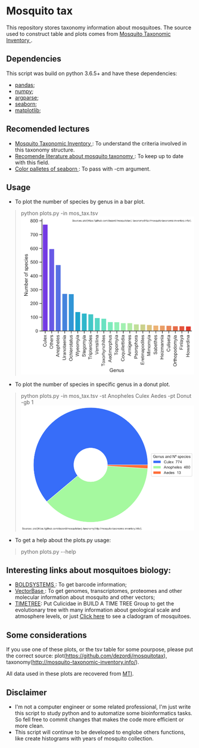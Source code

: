 # Mosquito tax

This repository stores taxonomy information about mosquitoes. The source used to construct table and plots comes from [Mosquito Taxonomic Inventory ](http://mosquito-taxonomic-inventory.info/valid-species-list).

## Dependencies

This script was build on python 3.6.5+ and have these dependencies:

- [pandas](https://pandas.pydata.org/);
- [numpy](https://numpy.org/);
- [argparse](https://docs.python.org/3/library/argparse.html);
- [seaborn](https://seaborn.pydata.org/);
- [matplotlib](https://matplotlib.org/);



## Recomended lectures
- [Mosquito Taxonomic Inventory ](http://mosquito-taxonomic-inventory.info/valid-species-list): To understand the criteria involved in this taxonomy structure.
- [Recomende literature about mosquito taxonomy ](http://mosquito-taxonomic-inventory.info/biblio): To keep up to date with this field.
- [Color palletes of seaborn ](https://medium.com/@morganjonesartist/color-guide-to-seaborn-palettes-da849406d44f): To pass with -cm argument.


## Usage
- To plot the number of species by genus in a bar plot.
> python plots.py -in mos_tax.tsv
![](img_eg/bar_plot.png)

- To plot the number of species in specific genus in a donut plot.
> python plots.py -in mos_tax.tsv -st Anopheles Culex Aedes -pt Donut -gb 1
![](img_eg/donut_plot.png)

- To get a help about the plots.py usage:
> python plots.py --help

## Interesting links about mosquitoes biology:
- [BOLDSYSTEMS ](https://www.boldsystems.org/index.php/Public_BINSearch?searchtype=records): To get barcode information;
- [VectorBase ](https://www.vectorbase.org/): To get genomes, transcriptomes, proteomes and other molecular information about mosquito and other vectors;
- [TIMETREE](http://www.timetree.org/): Put Culicidae in BUILD A TIME TREE Group to get the evolutionary tree with many information about geological scale and atmosphere levels, or just [Click here](https://itol.embl.de/tree/45462207268791593800428#) to see a cladogram of mosquitoes.


## Some considerations
If you use one of these plots, or the tsv table for some pourpose, please put the correct source: plot(https://github.com/dezordi/mosquitotax), taxonomy(http://mosquito-taxonomic-inventory.info/).

All data used in these plots are recovered from [MTI](http://mosquito-taxonomic-inventory.info/sites/mosquito-taxonomic-inventory.info/files/Valid%20Species%20List_77.pdf).

## Disclaimer

- I'm not a computer engineer or some related professional, I'm just write this script to study python and to automatize some bioinformatics tasks. So fell free to commit changes that makes the code more efficient or more clean.
- This script will continue to be developed to englobe others functions, like create histograms with years of mosquito collection.
